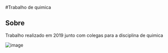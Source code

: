 #Trabalho de quimica
## Sobre
Trabalho realizado em 2019 junto com colegas para a disciplina de quimica

![image](https://user-images.githubusercontent.com/40009988/113080121-bca0f680-91ac-11eb-8d23-13e5cec8e672.png)
